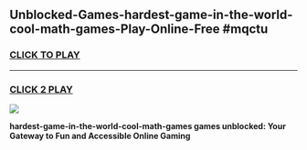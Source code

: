
## Unblocked-Games-hardest-game-in-the-world-cool-math-games-Play-Online-Free #mqctu
<h3>
<a href="https://us.freeplayer.one?title=hardest-game-in-the-world-cool-math-games&ref=10M">CLICK TO PLAY</a></h3>
<hr>

<h3>
<a href="https://us.freeplayer.one?title=hardest-game-in-the-world-cool-math-games&ref=10M">CLICK 2 PLAY</a>
  
</h3>

<a href="https://us.freeplayer.one?title=hardest-game-in-the-world-cool-math-games&ref=10M"><img src="https://clearcache.store/games.png"></a>


**hardest-game-in-the-world-cool-math-games games unblocked: Your Gateway to Fun and Accessible Online Gaming**
